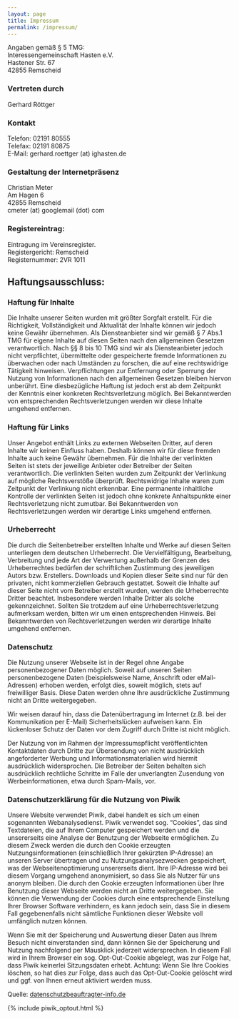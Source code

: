 ```yaml
---
layout: page
title: Impressum
permalink: /impressum/
---
```

Angaben gemäß § 5 TMG:  
Interessengemeinschaft Hasten e.V.  
Hastener Str. 67  
42855 Remscheid

### Vertreten durch
Gerhard Röttger

### Kontakt

Telefon: 02191 80555  
Telefax:	02191 80875  
E-Mail:	gerhard.roettger (at) ighasten.de


### Gestaltung der Internetpräsenz
Christian Meter  
Am Hagen 6  
42855 Remscheid  
cmeter (at) googlemail (dot) com

### Registereintrag:
Eintragung im Vereinsregister.  
Registergericht: Remscheid  
Registernummer: 2VR 1011


## Haftungsausschluss:
### Haftung für Inhalte
Die Inhalte unserer Seiten wurden mit größter Sorgfalt erstellt. Für die Richtigkeit, Vollständigkeit und Aktualität der Inhalte können wir jedoch keine Gewähr übernehmen. Als Diensteanbieter sind wir gemäß § 7 Abs.1 TMG für eigene Inhalte auf diesen Seiten nach den allgemeinen Gesetzen verantwortlich. Nach §§ 8 bis 10 TMG sind wir als Diensteanbieter jedoch nicht verpflichtet, übermittelte oder gespeicherte fremde Informationen zu überwachen oder nach Umständen zu forschen, die auf eine rechtswidrige Tätigkeit hinweisen. Verpflichtungen zur Entfernung oder Sperrung der Nutzung von Informationen nach den allgemeinen Gesetzen bleiben hiervon unberührt. Eine diesbezügliche Haftung ist jedoch erst ab dem Zeitpunkt der Kenntnis einer konkreten Rechtsverletzung möglich. Bei Bekanntwerden von entsprechenden Rechtsverletzungen werden wir diese Inhalte umgehend entfernen.

### Haftung für Links
Unser Angebot enthält Links zu externen Webseiten Dritter, auf deren Inhalte wir keinen Einfluss haben. Deshalb können wir für diese fremden Inhalte auch keine Gewähr übernehmen. Für die Inhalte der verlinkten Seiten ist stets der jeweilige Anbieter oder Betreiber der Seiten verantwortlich. Die verlinkten Seiten wurden zum Zeitpunkt der Verlinkung auf mögliche Rechtsverstöße überprüft. Rechtswidrige Inhalte waren zum Zeitpunkt der Verlinkung nicht erkennbar. Eine permanente inhaltliche Kontrolle der verlinkten Seiten ist jedoch ohne konkrete Anhaltspunkte einer Rechtsverletzung nicht zumutbar. Bei Bekanntwerden von Rechtsverletzungen werden wir derartige Links umgehend entfernen.

### Urheberrecht
Die durch die Seitenbetreiber erstellten Inhalte und Werke auf diesen Seiten unterliegen dem deutschen Urheberrecht. Die Vervielfältigung, Bearbeitung, Verbreitung und jede Art der Verwertung außerhalb der Grenzen des Urheberrechtes bedürfen der schriftlichen Zustimmung des jeweiligen Autors bzw. Erstellers. Downloads und Kopien dieser Seite sind nur für den privaten, nicht kommerziellen Gebrauch gestattet. Soweit die Inhalte auf dieser Seite nicht vom Betreiber erstellt wurden, werden die Urheberrechte Dritter beachtet. Insbesondere werden Inhalte Dritter als solche gekennzeichnet. Sollten Sie trotzdem auf eine Urheberrechtsverletzung aufmerksam werden, bitten wir um einen entsprechenden Hinweis. Bei Bekanntwerden von Rechtsverletzungen werden wir derartige Inhalte umgehend entfernen.

### Datenschutz
Die Nutzung unserer Webseite ist in der Regel ohne Angabe personenbezogener Daten möglich. Soweit auf unseren Seiten personenbezogene Daten (beispielsweise Name, Anschrift oder eMail-Adressen) erhoben werden, erfolgt dies, soweit möglich, stets auf freiwilliger Basis. Diese Daten werden ohne Ihre ausdrückliche Zustimmung nicht an Dritte weitergegeben.

Wir weisen darauf hin, dass die Datenübertragung im Internet (z.B. bei der Kommunikation per E-Mail) Sicherheitslücken aufweisen kann. Ein lückenloser Schutz der Daten vor dem Zugriff durch Dritte ist nicht möglich.

Der Nutzung von im Rahmen der Impressumspflicht veröffentlichten Kontaktdaten durch Dritte zur Übersendung von nicht ausdrücklich angeforderter Werbung und Informationsmaterialien wird hiermit ausdrücklich widersprochen. Die Betreiber der Seiten behalten sich ausdrücklich rechtliche Schritte im Falle der unverlangten Zusendung von Werbeinformationen, etwa durch Spam-Mails, vor.

### Datenschutzerklärung für die Nutzung von Piwik
Unsere Website verwendet Piwik, dabei handelt es sich um einen sogenannten Webanalysedienst. Piwik verwendet sog. “Cookies”, das sind Textdateien, die auf Ihrem Computer gespeichert werden und die unsererseits eine Analyse der Benutzung der Webseite ermöglichen. Zu diesem Zweck werden die durch den Cookie erzeugten Nutzungsinformationen (einschließlich Ihrer gekürzten IP-Adresse) an unseren Server übertragen und zu Nutzungsanalysezwecken gespeichert, was der Webseitenoptimierung unsererseits dient. Ihre IP-Adresse wird bei diesem Vorgang umge­hend anony­mi­siert, so dass Sie als Nutzer für uns anonym bleiben. Die durch den Cookie erzeugten Informationen über Ihre Benutzung dieser Webseite werden nicht an Dritte weitergegeben. Sie können die Verwendung der Cookies durch eine entsprechende Einstellung Ihrer Browser Software verhindern, es kann jedoch sein, dass Sie in diesem Fall gegebenenfalls nicht sämtliche Funktionen dieser Website voll umfänglich nutzen können.

Wenn Sie mit der Spei­che­rung und Aus­wer­tung die­ser Daten aus Ihrem Besuch nicht ein­ver­stan­den sind, dann kön­nen Sie der Spei­che­rung und Nut­zung nachfolgend per Maus­klick jederzeit wider­spre­chen. In diesem Fall wird in Ihrem Browser ein sog. Opt-Out-Cookie abgelegt, was zur Folge hat, dass Piwik kei­ner­lei Sit­zungs­da­ten erhebt. Achtung: Wenn Sie Ihre Cookies löschen, so hat dies zur Folge, dass auch das Opt-Out-Cookie gelöscht wird und ggf. von Ihnen erneut aktiviert werden muss.

Quelle: [datenschutzbeauftragter-info.de](https://www.datenschutzbeauftragter-info.de)

{% include piwik_optout.html %}
